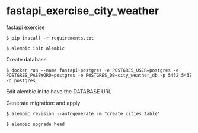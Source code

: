 # fastapi_exercise_city_weather
fastapi exercise


```
$ pip install -r requirements.txt

$ alembic init alembic

```

Create database
```
$ docker run --name fastapi-postgres -e POSTGRES_USER=postgres -e POSTGRES_PASSWORD=postgres -e POSTGRES_DB=city_weather_db -p 5432:5432 -d postgres

```

Edit alembic.ini to have the DATABASE URL

Generate migration:
and apply
```
$ alembic revision --autogenerate -m "create cities table"

$ alembic upgrade head


```
